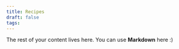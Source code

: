 ```yaml
---
title: Recipes
draft: false
tags:
---
```

 
The rest of your content lives here. You can use **Markdown** here :)